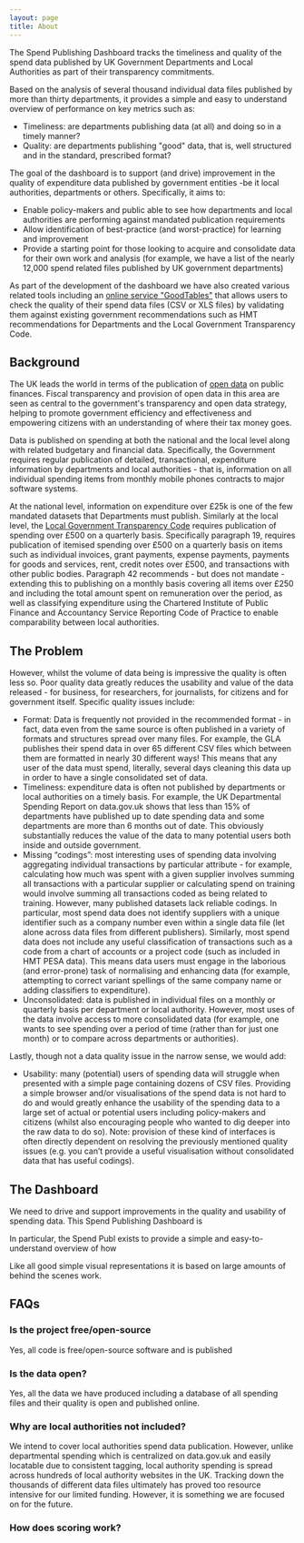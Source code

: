 ```yaml
---
layout: page
title: About
---
```


The Spend Publishing Dashboard tracks the timeliness and quality of the spend data published by UK Government Departments and Local Authorities as part of their transparency commitments.

Based on the analysis of several thousand individual data files published by more than thirty departments, it provides a simple and easy to understand overview of performance on key metrics such as:

* Timeliness: are departments publishing data (at all) and doing so in a timely manner?
* Quality: are departments publishing "good" data, that is, well structured and in the standard, prescribed format?

The goal of the dashboard is to support (and drive) improvement in the quality of expenditure data published by government entities -be it local authorities, departments or others. Specifically, it aims to:

* Enable policy-makers and public able to see how departments and local authorities are performing against mandated publication requirements
* Allow identification of best-practice (and worst-practice) for learning and improvement
* Provide a starting point for those looking to acquire and consolidate data for their own work and analysis (for example, we have a list of the nearly 12,000 spend related files published by UK government departments)

As part of the development of the dashboard we have also created various related tools including an [online service "GoodTables"][goodtables] that allows users to check the quality of their spend data files (CSV or XLS files) by validating them against existing government recommendations such as HMT recommendations for Departments and the Local Government Transparency Code.

[goodtables]: http://goodtables.okfnlabs.org/

## Background

The UK leads the world in terms of the publication of [open data][od] on public finances. Fiscal transparency and provision of open data in this area are seen as central to the government's transparency and open data strategy, helping to promote government efficiency and effectiveness and empowering citizens with an understanding of where their tax money goes.

Data is published on spending at both the national and the local level along with related budgetary and financial data. Specifically, the Government requires regular publication of detailed, transactional, expenditure information by departments and local authorities - that is, information on all individual spending items from monthly mobile phones contracts to major software systems.

At the national level, information on expenditure over £25k is one of the few mandated datasets that Departments must publish. Similarly at the local level, the [Local Government Transparency Code][transparency-code] requires publication of spending over £500 on a quarterly basis. Specifically paragraph 19, requires publication of itemised spending over £500 on a quarterly basis on items such as individual invoices, grant payments, expense payments, payments for goods and services, rent, credit notes over £500, and transactions with other public bodies. Paragraph 42 recommends - but does not mandate - extending this to publishing on a monthly basis covering all items over £250 and including the total amount spent on remuneration over the period, as well as classifying expenditure using the Chartered Institute of Public Finance and Accountancy Service Reporting Code of Practice to enable comparability between local authorities.

[transparency-code]: https://www.gov.uk/government/publications/local-government-transparency-code-2014

[od]: http://okfn.org/open

## The Problem

However, whilst the volume of data being is impressive the quality is often less so. Poor quality data greatly reduces the usability and value of the data released - for business, for researchers, for journalists, for citizens and for government itself. Specific quality issues include:

* Format: Data is frequently not provided in the recommended format - in fact, data even from the same source is often published in a variety of formats and structures spread over many files. For example, the GLA publishes their spend data in over 65 different CSV files which between them are formatted in nearly 30 different ways! This means that any user of the data must spend, literally, several days cleaning this data up in order to have a single consolidated set of data.
* Timeliness: expenditure data is often not published by departments or local authorities on a timely basis. For example, the UK Departmental Spending Report on data.gov.uk shows that less than 15% of departments have published up to date spending data and some departments are more than 6 months out of date. This obviously substantially reduces the value of the data to many potential users both inside and outside government.
* Missing “codings”: most interesting uses of spending data involving aggregating individual transactions by particular attribute - for example, calculating how much was spent with a given supplier involves summing all transactions with a particular supplier or calculating spend on training would involve summing all transactions coded as being related to training. However, many published datasets lack reliable codings. In particular, most spend data does not identify suppliers with a unique identifier such as a company number even within a single data file (let alone across data files from different publishers). Similarly, most spend data does not include any useful classification of transactions such as a code from a chart of accounts or a project code (such as included in HMT PESA data). This means data users must engage in the laborious (and error-prone) task of normalising and enhancing data (for example, attempting to correct variant spellings of the same company name or adding classifiers to expenditure).
* Unconsolidated: data is published in individual files on a monthly or quarterly basis per department or local authority. However, most uses of the data involve access to more consolidated data (for example, one wants to see spending over a period of time (rather than for just one month) or to compare across departments or authorities).

Lastly, though not a data quality issue in the narrow sense, we would add:

* Usability: many (potential) users of spending data will struggle when presented with a simple page containing dozens of CSV files. Providing a simple browser and/or visualisations of the spend data is not hard to do and would greatly enhance the usability of the spending data to a large set of actual or potential users including policy-makers and citizens (whilst also encouraging people who wanted to dig deeper into the raw data to do so). Note: provision of these kind of interfaces is often directly dependent on resolving the previously mentioned quality issues (e.g. you can’t provide a useful visualisation without consolidated data that has useful codings).

## The Dashboard

We need to drive and support improvements in the quality and usability of spending data. This Spend Publishing Dashboard is

In particular, the Spend Publ
exists to provide a simple and easy-to-understand overview of how 

Like all good simple visual representations it is based on large amounts of behind the scenes work.



## FAQs

### Is the project free/open-source

Yes, all code is free/open-source software and is published 

### Is the data open?

Yes, all the data we have produced including a database of all spending files and their quality is open and published online.

### Why are local authorities not included?

We intend to cover local authorities spend data publication. However, unlike departmental spending which is centralized on data.gov.uk and easily locatable due to consistent tagging, local authority spending is spread across hundreds of local authority websites in the UK. Tracking down the thousands of different data files ultimately has proved too resource intensive for our limited funding. However, it is something we are focused on for the future.

### How does scoring work?

